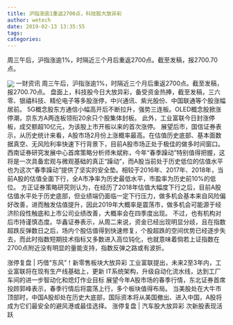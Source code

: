 ```yaml
---
title: 沪指涨逾1重返2700点，科技股大放异彩
author: wetech
date: 2019-02-13 13:35:55
tags: 
categories: 
---
```

周三午后，沪指涨逾1%，时隔近三个月后重返2700点。截至发稿，报2700.70点。
<!-- more -->
<img align="center" border="0" src="https://imgcdn.yicai.com/uppics/images/2019/02/8e8b939315ba7054cff38bcfcfa58e71.jpg" />
一财资讯
周三午后，沪指涨逾1%，时隔近三个月后重返2700点。截至发稿，报2700.70点。
盘面上，科技股今日大放异彩，备受资金热捧，截至发稿，三六零、银禧科技、精伦电子等多股涨停，中兴通讯、紫光股份、中国联通等个股涨幅居前。
5G概念股东方通信小幅高开后不断拉升，强势三连板。OLED概念股掀涨停潮，京东方A两连板领衔20余只个股集体封板。
此外，工业富联今日封涨停板，成交额超10亿元，为该股上市开板以来的首次涨停。
展望后市，国信证券表示，从历史统计来看，A股市场2月份上涨概率最高。在估值历史底部、基本面数据真空、无风险利率快速下行背景下，目前A股市场正处于极佳的做多时间窗口。
西南证券研究发展中心首席策略分析师朱斌称，今年“春季躁动”特别值得把握，这将是一次具备宏观与微观基础的真正“躁动”，而A股当前处于历史低位的估值水平也为这次“春季躁动”提供了坚实的安全垫。相较于2016年、2017年、2018年，当前A股的估值全面下行，全A市净率为历史最低水平，市盈率为历史前10%的低位。
方正证券策略研究则认为，在经历了2018年估值大幅度下行之后，目前A股估值水平处于历史底部，但业绩端仍面临一定下行压力，做多机会基本来自风险偏好改善，进而触发估值提升，因此2019年大概率是震荡市，做多机会可能源于经济阶段性触底和上市公司业绩改善，大概率会在四季度出现。
不过，也有机构对后市持谨慎态度。华鑫证券表示，从周二来说，资金已经出现明显分歧，且在指数超跌反弹数日之后，场内个股估值得到快速修复，个股超跌的空间优势已经逐步失去，而此时指数短期技术指标又多数进入高位钝化，也就意味着倘若上证指数在2700点附近没有明显的量能支持，指数反弹之路或有波折。
 
 
涨停复盘 | 巧借“东风”！新零售板块大放异彩
工业富联提出，未来2至3年内，工业富联将在现有生产线基础上，更新 IT系统架构，升级自动化流水线，达到工厂车间的进一步智动化和熄灯作业目标
展望今年A股市场的春季行情，东北证券首席投顾郭峰表示，春季行情后将震荡上行，多个板块值得布局。
当美股处在大牛市顶部时，中国A股却处在历史大底部，国际资本将从美国撤出、进入中国，A股将成为它们最安全的避风港或最佳选择。
涨停复盘 | 汽车股大放异彩 次新股表现活跃
